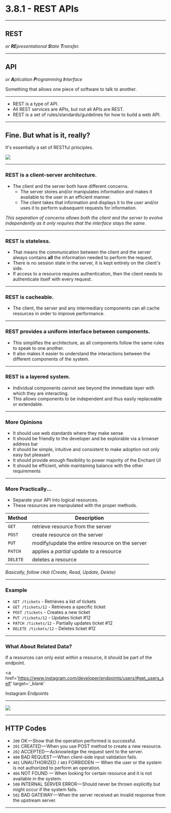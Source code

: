 # 3.8.1 - REST APIs

---

## REST

_or **RE**presentational **S**tate **T**ransfer._

---

## API

_or **A**plication **P**rogramming **I**nterface_

Something that allows one piece of software to talk to another.

---

- REST is a type of API.
- All REST services are APIs, but not all APIs are REST.
- REST is a set of rules/standards/guidelines for how to build a web API.

---

## Fine. But what is it, really?

It's essentially a set of RESTful principles.

<img src='https://media0.giphy.com/media/kc0kqKNFu7v35gPkwB/giphy.gif' />

---

### REST is a client-server architecture.

- The client and the server both have different concerns.
  - The server stores and/or manipulates information and makes it available to the user in an efficient manner.
  - The client takes that information and displays it to the user and/or uses it to perform subsequent requests for information.

_This separation of concerns allows both the client and the server to evolve independently as it only requires that the interface stays the same._

---

### REST is stateless.

- That means the communication between the client and the server always contains **all** the information needed to perform the request.
- There is no session state in the server, it is kept entirely on the client's side.
- If access to a resource requires authentication, then the client needs to authenticate itself with every request.

---

### REST is cacheable.

- The client, the server and any intermediary components can all cache resources in order to improve performance.

---

### REST provides a uniform interface between components.

- This simplifies the architecture, as all components follow the same rules to speak to one another.
- It also makes it easier to understand the interactions between the different components of the system.

---

### REST is a layered system.

- Individual components cannot see beyond the immediate layer with which they are interacting.
- This allows components to be independent and thus easily replaceable or extendable.

---

### More Opinions

- It should use web standards where they make sense
- It should be friendly to the developer and be explorable via a browser address bar
- It should be simple, intuitive and consistent to make adoption not only easy but pleasant
- It should provide enough flexibility to power majority of the Enchant UI
- It should be efficient, while maintaining balance with the other requirements

---

### More Practically...

- Separate your API into logical resources.
- These resources are manipulated with the proper methods.

| Method   | Description                                     |
| -------- | ----------------------------------------------- |
| `GET`    | retrieve resource from the server               |
| `POST`   | create resource on the server                   |
| `PUT`    | modify/update the entire resource on the server |
| `PATCH`  | applies a _partial_ update to a resource        |
| `DELETE` | deletes a resource                              |

_Basically, follow `CRUD` (Create, Read, Update, Delete)_

---

### Example

- `GET /tickets` - Retrieves a list of tickets
- `GET /tickets/12` - Retrieves a specific ticket
- `POST /tickets` - Creates a new ticket
- `PUT /tickets/12` - Updates ticket #12
- `PATCH /tickets/12` - Partially updates ticket #12
- `DELETE /tickets/12` - Deletes ticket #12

---

### What About Related Data?

If a resources can only exist _within_ a resource, it should be part of the endpoint.

<a
  href='https://www.instagram.com/developer/endpoints/users/#get_users_self'
  target='_blank'
>
  Instagram Endpoints
</a>

---

<img src='./assets/github-endpoints.png' />

---

## HTTP Codes

- `200` OK — Show that the operation performed is successful.
- `201` CREATED — When you use POST method to create a new resource.
- `202` ACCEPTED — Acknowledge the request sent to the server.
- `400` BAD REQUEST — When client-side input validation fails.
- `401` UNAUTHORIZED / `403` FORBIDDEN — When the user or the system is not authorized to perform an operation.
- `404` NOT FOUND — When looking for certain resource and it is not available in the system.
- `500` INTERNAL SERVER ERROR — Should never be thrown explicitly but might occur if the system fails.
- `502` BAD GATEWAY — When the server received an invalid response from the upstream server.

---
